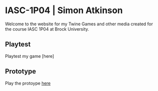 # IASC-1P04 | Simon Atkinson
Welcome to the website for my Twine Games and other media created for the course IASC 1P04 at Brock University.

## Playtest

Playtest my game [here]

## Prototype

Play the protoype [here](/prototype/StartMenuGameProtoype.html)
